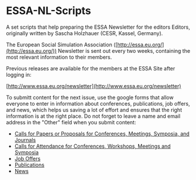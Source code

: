 ESSA-NL-Scripts
===============

A set scripts that help preparing the ESSA Newsletter for the editors Editors, originally written by Sascha Holzhauer (CESR, Kassel, Germany).

The European Social Simulation Association ([http://essa.eu.org/](http://essa.eu.org/)) Newsletter is sent out every two weeks, containing the most relevant information to their members.

Previous releases are available for the members at the ESSA Site after logging in:

[http://www.essa.eu.org/newsletter](http://www.essa.eu.org/newsletter)

To submitt content for the next issue, use the google forms that allow everyone to enter in information about conferences, publications, job offers, and news, which helps us saving a lot of effort and ensures that the right information is at the right place. Do not forget to leave a name and email address in the "Other" field when you submit content:

* [Calls for Papers or Proposals for Conferences, Meetings, Symposia, and Journals](https://spreadsheets.google.com/viewform?formkey=dEJRRkF1ZGJXWHVvSXlpQTg5QUoxQXc6MQ)
* [Calls for Attendance for Conferences, Workshops, Meetings and Symposia](https://spreadsheets.google.com/viewform?hl=en&hl=en&formkey=dFdmLW9panBaTDN2MWdXR0RFQVhVM0E6MQ#gid=0)
* [Job Offers](https://spreadsheets.google.com/viewform?hl=en&formkey=dGh2Sk9EcW16eUxPU3gtQUtkWkhrY1E6MQ#gid=0)
* [Publications](https://spreadsheets.google.com/viewform?formkey=dHY1Z1AyTFZWZFNSbmx5YThNNDltbXc6MQ)
* [News](https://spreadsheets.google.com/viewform?hl=en&formkey=dGFzdlcteHhOWGlqaXVKUEtOWkx0UVE6MQ#gid=0)
